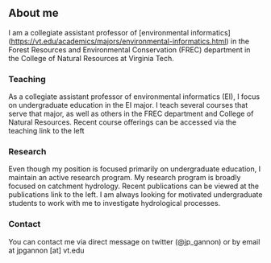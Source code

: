 ## About me

I am a collegiate assistant professor of [environmental informatics] (https://vt.edu/academics/majors/environmental-informatics.html) in the Forest Resources and Environmental Conservation (FREC) department in the College of Natural Resources at Virginia Tech. 

### Teaching

As a collegiate assistant professor of environmental informatics (EI), I focus on undergraduate education in the EI major. I teach several courses that serve that major, as well as others in the FREC department and College of Natural Resources. Recent course offerings can be accessed via the teaching link to the left

### Research

Even though my position is focused primarily on undergraduate education, I maintain an active research program. My research program is broadly focused on catchment hydrology. Recent publications can be viewed at the publications link to the left. I am always looking for motivated undergraduate students to work with me to investigate hydrological processes. 


### Contact

You can contact me via direct message on twitter (@jp_gannon) or by email at jpgannon [at] vt.edu
